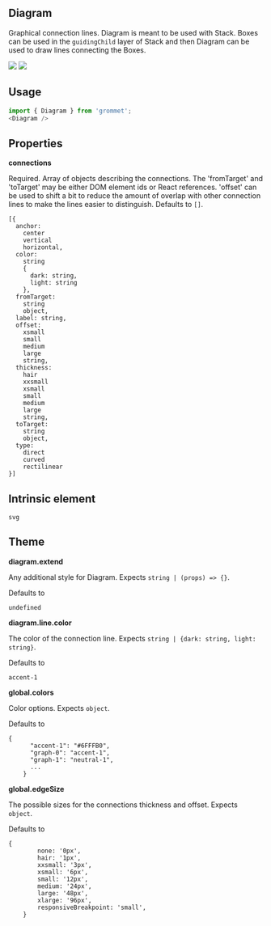## Diagram
Graphical connection lines. Diagram is meant to be used with Stack.
      Boxes can be used in the `guidingChild` layer of Stack and then
      Diagram can be used to draw lines connecting the Boxes.

[![](https://cdn-images-1.medium.com/fit/c/120/120/1*TD1P0HtIH9zF0UEH28zYtw.png)](https://storybook.grommet.io/?selectedKind=undefined-Diagram&full=0&addons=0&stories=1&panelRight=0) [![](https://codesandbox.io/static/img/play-codesandbox.svg)](https://codesandbox.io/s/github/grommet/grommet-sandbox?initialpath=/diagram&module=%2Fsrc%2FDiagram.js)
## Usage

```javascript
import { Diagram } from 'grommet';
<Diagram />
```

## Properties

**connections**

Required. Array of objects describing the connections.
      The 'fromTarget' and 'toTarget' may be either DOM element ids or
      React references.
      'offset' can be used to shift a bit to reduce the amount of overlap
      with other connection lines to make the lines easier to distinguish. Defaults to `[]`.

```
[{
  anchor: 
    center
    vertical
    horizontal,
  color: 
    string
    {
      dark: string,
      light: string
    },
  fromTarget: 
    string
    object,
  label: string,
  offset: 
    xsmall
    small
    medium
    large
    string,
  thickness: 
    hair
    xxsmall
    xsmall
    small
    medium
    large
    string,
  toTarget: 
    string
    object,
  type: 
    direct
    curved
    rectilinear
}]
```
  
## Intrinsic element

```
svg
```
## Theme
  
**diagram.extend**

Any additional style for Diagram. Expects `string | (props) => {}`.

Defaults to

```
undefined
```

**diagram.line.color**

The color of the connection line. Expects `string | {dark: string, light: string}`.

Defaults to

```
accent-1
```

**global.colors**

Color options. Expects `object`.

Defaults to

```
{
      "accent-1": "#6FFFB0",
      "graph-0": "accent-1",
      "graph-1": "neutral-1",
      ...
    }
```

**global.edgeSize**

The possible sizes for the connections thickness and offset. Expects `object`.

Defaults to

```
{
        none: '0px',
        hair: '1px',
        xxsmall: '3px',
        xsmall: '6px',
        small: '12px',
        medium: '24px',
        large: '48px',
        xlarge: '96px',
        responsiveBreakpoint: 'small',
    }
```
